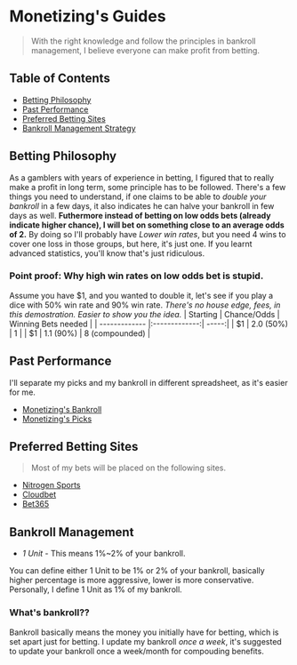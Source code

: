 # Monetizing's Guides
> With the right knowledge and follow the principles in bankroll management, I believe everyone can make profit from betting.

## Table of Contents
- [Betting Philosophy](#betting-philosophy)
- [Past Performance](#past-perfomance)
- [Preferred Betting Sites](#preferred-betting-sites)
- [Bankroll Management Strategy](#bankroll-management)

## Betting Philosophy
As a gamblers with years of experience in betting, I figured that to really make a profit in long term, some principle has to be followed. There's a few things you need to understand, if one claims to be able to *double your bankroll* in a few days, it also indicates he can halve your bankroll in few days as well. **Futhermore instead of betting on low odds bets (already indicate higher chance), I will bet on something close to an average odds of 2.** By doing so I'll probably have *Lower win rates*, but you need 4 wins to cover one loss in those groups, but here, it's just one. If you learnt advanced statistics, you'll know that's just ridiculous.

### Point proof: Why high win rates on low odds bet is stupid.
Assume you have $1, and you wanted to double it, let's see if you play a dice with 50% win rate and 90% win rate.
*There's no house edge, fees, in this demostration. Easier to show you the idea.*
| Starting        | Chance/Odds           | Winning Bets needed  |
| ------------- |:-------------:| -----:|
| $1     | 2.0 (50%) | 1 |
| $1     | 1.1 (90%)      |   8 (compounded) |


## Past Performance
I'll separate my picks and my bankroll in different spreadsheet, as it's easier for me.
- [Monetizing's Bankroll](https://drive.google.com/open?id=1nitlfC2NvxezdvHeVrlAw4jRSJKNIK8q4xf7W0CWlmY)
- [Monetizing's Picks](https://drive.google.com/open?id=15f3klr2ACx4hfr9nXdj3tzVJu-Wq-LbqYZdMbfdyPbc)

## Preferred Betting Sites
> Most of my bets will be placed on the following sites.
- [Nitrogen Sports](https://nitrogensports.eu/r/714605)
- [Cloudbet](https://www.cloudbet.com/)
- [Bet365](http://www.bet365.com/)

## Bankroll Management
- *1 Unit* 	- This means 1%~2% of your bankroll.

You can define either 1 Unit to be 1% or 2% of your bankroll, basically higher percentage is more aggressive, lower is more conservative. Personally, I define 1 Unit as 1% of my bankroll.

### What's bankroll??
Bankroll basically means the money you initially have for betting, which is set apart just for betting.
I update my bankroll *once a week*, it's suggested to update your bankroll once a week/month for compouding benefits.


